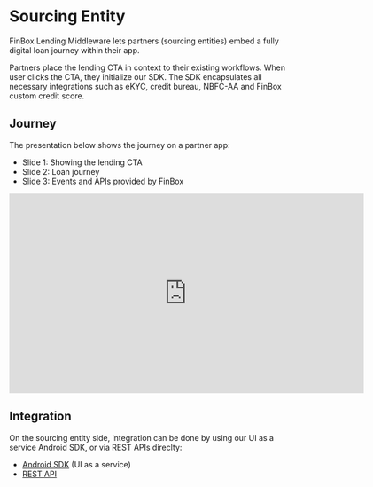 # Sourcing Entity
FinBox Lending Middleware lets partners (sourcing entities) embed a fully digital loan journey within their app.

Partners place the lending CTA in context to their existing workflows. When user clicks the CTA, they initialize our SDK. The SDK encapsulates all necessary integrations such as eKYC, credit bureau, NBFC-AA and FinBox custom credit score.

## Journey
The presentation below shows the journey on a partner app:
- Slide 1: Showing the lending CTA
- Slide 2: Loan journey
- Slide 3: Events and APIs provided by FinBox

<div class="embed-container">
<iframe width="640" height="360" src="https://miro.com/app/embed/o9J_kqVBawI=/?&pres=1&animate=1" frameborder="0" scrolling="no" allowfullscreen></iframe>
</div>

## Integration
On the sourcing entity side, integration can be done by using our UI as a service Android SDK, or via REST APIs direclty:
- [Android SDK](/middleware/android-sdk.html) (UI as a service)
- [REST API](/middleware/sourcing-rest-api.html)